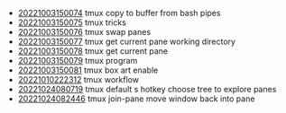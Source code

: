 - [20221003150074](/zet/20221003150074/README.md) tmux copy to buffer from bash pipes
- [20221003150075](/zet/20221003150075/README.md) tmux tricks
- [20221003150076](/zet/20221003150076/README.md) tmux swap panes
- [20221003150077](/zet/20221003150077/README.md) tmux get current pane working directory
- [20221003150078](/zet/20221003150078/README.md) tmux get current pane
- [20221003150079](/zet/20221003150079/README.md) tmux program
- [20221003150081](/zet/20221003150081/README.md) tmux box art enable
- [20221010222312](/zet/20221010222312/README.md) tmux workflow
- [20221024080719](/zet/20221024080719/README.md) tmux default s hotkey choose tree to explore panes
- [20221024082446](/zet/20221024082446/README.md) tmux join-pane move window back into pane
